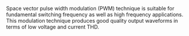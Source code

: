 Space vector pulse width modulation (PWM) technique is suitable for fundamental switching frequency as well as high frequency applications. This modulation technique produces good quality output waveforms in terms of low voltage and current THD.
